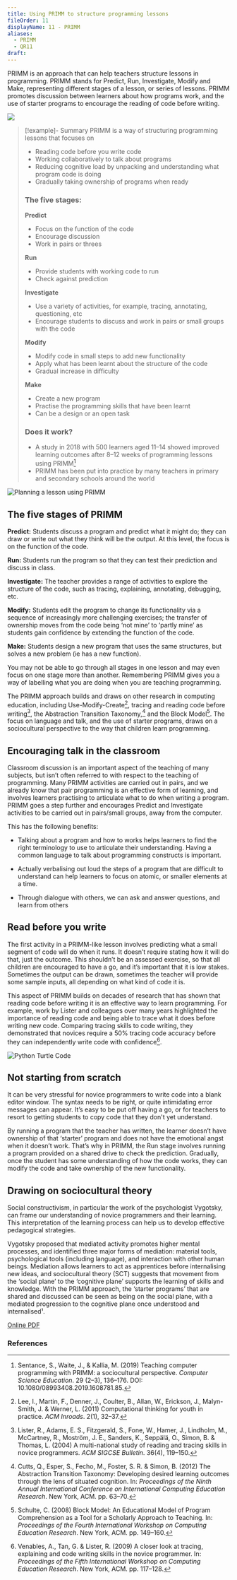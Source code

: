 ```yaml
---
title: Using PRIMM to structure programming lessons
fileOrder: 11
displayName: 11 - PRIMM
aliases:
  - PRIMM
  - QR11
draft:
---
```


PRIMM is an approach that can help teachers structure lessons in programming. PRIMM stands for Predict, Run, Investigate, Modify and Make, representing different stages of a lesson, or series of lessons. PRIMM promotes discussion between learners about how programs work, and the use of starter programs to encourage the reading of code before writing.

![](../assets/img/quickreads/QR11_1_PRIMM.svg)

> [!example]- Summary
> PRIMM is a way of structuring programming
> lessons that focuses on  
> 
> * Reading code before you write code
> * Working collaboratively to talk about programs
> * Reducing cognitive load by unpacking and understanding what program code is doing
> * Gradually taking ownership of programs when ready
> 
> ### The five stages:
> 
> **Predict**
> * Focus on the function of the code
> * Encourage discussion
> * Work in pairs or threes
> 
> **Run**
> * Provide students with working code to run
> * Check against prediction
>  
> **Investigate**
> * Use a variety of activities, for example, tracing, annotating, questioning, etc
> * Encourage students to discuss and work in pairs or small groups with the code
>  
> **Modify**
> * Modify code in small steps to add new functionality
> * Apply what has been learnt about the structure of the code
> * Gradual increase in difficulty
>  
> **Make**
> * Create a new program
> * Practise the programming skills that have been learnt
> * Can be a design or an open task
> 
> ### Does it work?
> * A study in 2018 with 500 learners aged  11–14 showed improved learning outcomes  after 8–12 weeks of programming lessons using PRIMM[^1]
> * PRIMM has been put into practice by many teachers in primary and secondary schools around the world

![Planning a lesson using PRIMM](../assets/img/quickreads/QR11_2_PRIMM.svg)

## The five stages of PRIMM

**Predict:** Students discuss a program and predict what it might do; they can draw or write out what they think will be the output. At this level, the focus is on the function of the code.

**Run:** Students run the program so that they can test their prediction and discuss in class.

**Investigate:** The teacher provides a range of activities to explore the structure of the code, such as tracing, explaining, annotating, debugging, etc.

**Modify:** Students edit the program to change its functionality via a sequence of increasingly more challenging exercises; the transfer of ownership moves from the code being ‘not mine’ to ‘partly mine’ as students gain confidence by extending the function of the code.

**Make:** Students design a new program that uses the same structures, but solves a new problem (ie has a new function).

You may not be able to go through all stages in one lesson and may even focus on one stage more than another. Remembering PRIMM gives you a way of labelling what you are doing when you are teaching programming.

The PRIMM approach builds and draws on other research in computing education, including Use-Modify-Create[^2], tracing and reading code before writing[^3], the Abstraction Transition Taxonomy,[^4] and the Block Model[^5]. The focus on language
and talk, and the use of starter programs, draws on a sociocultural perspective to the way that children learn programming.

## Encouraging talk in the classroom

Classroom discussion is an important aspect of the teaching of many subjects, but isn’t often referred to with respect to the teaching of programming. Many PRIMM
activities are carried out in pairs, and we already know that pair programming is an effective form of learning, and involves learners practising to articulate what to do
when writing a program. PRIMM goes a step further and encourages Predict and Investigate activities to be carried out in pairs/small groups, away from the computer.

This has the following benefits:

 * Talking about a program and how to works helps  learners to find the right terminology to use to  articulate their understanding. Having a common language to talk about programming constructs is important.
 
 * Actually verbalising out loud the steps of a program that are difficult to understand can help learners to focus on atomic, or smaller elements at a time.
 
 * Through dialogue with others, we can ask and answer questions, and learn from others


## Read before you write

The first activity in a PRIMM-like lesson involves predicting what a small segment of code will do when it runs. It doesn’t require stating how it will do that, just the outcome. This shouldn’t be an assessed exercise, so that all children are encouraged to have a go, and it’s important that it is low stakes. Sometimes the output can be drawn, sometimes the teacher will provide some sample inputs, all depending on what kind of code it is. 

This aspect of PRIMM builds on decades of research that has shown that reading code before writing it is an effective way to learn programming. For example, work by Lister and colleagues over many years highlighted the importance of reading code and being able to trace what it does before  writing new code. Comparing tracing skills to code writing, they demonstrated that novices require a 50% tracing code accuracy before they can independently write code with confidence[^6].

![Python Turtle Code](../assets/img/quickreads/QR11_3_PRIMM.svg)

## Not starting from scratch

It can be very stressful for novice programmers to write code into a blank editor window. The syntax needs to be right, or quite intimidating error messages can appear. It’s easy to be put off having a go, or for teachers to resort to getting students to copy code that they don't yet understand. 

By running a program that the teacher has written, the learner doesn’t have ownership of that ‘starter’ program and does not have the emotional angst when it doesn’t work. That’s why in PRIMM, the Run stage involves running a program provided on a shared drive to check the prediction. Gradually, once the student has some understanding of how the code works, they can modify the code and take ownership of the new functionality. 

## Drawing on sociocultural theory

Social constructivism, in particular the work of the psychologist Vygotsky, can frame our understanding of novice programmers and their learning. This interpretation
of the learning process can help us to develop effective pedagogical strategies.

Vygotsky proposed that mediated activity promotes higher mental processes, and identified three major forms of mediation: material tools, psychological tools (including language), and interaction with other human beings. Mediation allows learners to act as apprentices before internalising new ideas, and sociocultural theory (SCT) suggests that movement from the ‘social plane’ to the ‘cognitive plane’ supports the learning of skills and knowledge. With the PRIMM approach, the ‘starter
programs’ that are shared and discussed can be seen as being on the social plane, with a mediated progression to the cognitive plane once understood and internalised¹.

[Online PDF](https://the-cc.io/qr11)

### References

[^1]: Sentance, S., Waite, J., & Kallia, M. (2019) Teaching computer programming with PRIMM: a sociocultural perspective. *Computer Science Education*. 29 (2–3), 136–176. DOI: 10.1080/08993408.2019.1608781.85.

[^2]: Lee, I., Martin, F., Denner, J., Coulter, B., Allan, W., Erickson, J., Malyn-Smith, J. & Werner, L. (2011) Computational thinking for youth in practice. *ACM Inroads*. 2(1), 32–37.

[^3]: Lister, R., Adams, E. S., Fitzgerald, S., Fone, W., Hamer, J., Lindholm, M., McCartney, R., Moström, J. E., Sanders, K., Seppälä, O., Simon, B. & Thomas, L. (2004) A multi-national study of reading and tracing skills in novice programmers. *ACM SIGCSE Bulletin*. 36(4), 119–150.

[^4]: Cutts, Q., Esper, S., Fecho, M., Foster, S. R. & Simon, B. (2012) The Abstraction Transition Taxonomy: Developing desired learning outcomes through the lens of situated cognition. In: *Proceedings of the Ninth Annual International Conference on International Computing Education Research*. New York, ACM. pp. 63–70.

[^5]: Schulte, C. (2008) Block Model: An Educational Model of Program Comprehension as a Tool for a Scholarly Approach to Teaching. In: *Proceedings of the Fourth International Workshop on Computing Education Research*. New York, ACM. pp. 149–160.

[^6]: Venables, A., Tan, G. & Lister, R. (2009) A closer look at tracing, explaining and code writing skills in the novice programmer. In: *Proceedings of the Fifth International Workshop on Computing Education Research*. New York, ACM. pp. 117–128.

[^7]: Walqui, A. (2006) Scaffolding instruction for English language learners: A conceptual framework. *International Journal of Bilingual Education and Bilingualism*. 9(2), 159–18
